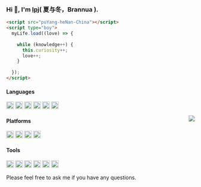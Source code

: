 ### Hi 👋, I'm [lpj](https://brannua.github.io/about/)( 夏与冬，Brannua ).

```html
<script src="puYang-heNan-China"></script>
<script type="boy">
  myLife.load((love) => {
  
    while (knowledge++) {
      this.curiosity++;
      love++;
    }
    
  });
</script>
```

#### Languages

<code><img height="20" src="https://gitee.com/pj-l/imgs-1/raw/master/screenShot/html.png" alt="html" /></code>
<code><img height="20" src="https://gitee.com/pj-l/imgs-1/raw/master/screenShot/css.png" alt="css" /></code>
<code><img height="20" src="https://gitee.com/pj-l/imgs-1/raw/master/screenShot/javascript.png" alt="js" /></code>
<code><img height="20" src="https://gitee.com/pj-l/imgs-1/raw/master/screenShot/nodejs.png" alt="nodejs" /></code>
<code><img height="20" src="https://gitee.com/pj-l/imgs-1/raw/master/screenShot/C.svg" alt="c" /></code>
<code><img height="20" src="https://gitee.com/pj-l/imgs-1/raw/master/screenShot/c++.png" alt="c++" /></code>

<a href="https://github.com/Brannua"><img align="right" src="https://github-readme-stats.vercel.app/api?username=Brannua&count_private=true&show_icons=true"/></a>

#### Platforms
<code><img height="20" src="https://gitee.com/pj-l/imgs-1/raw/master/screenShot/gnu.svg" alt="gnu" /></code>
<code><img height="20" src="https://gitee.com/pj-l/imgs-1/raw/master/screenShot/archlinux.png" alt="archlinux" /></code>
<code><img height="20" src="https://gitee.com/pj-l/imgs-1/raw/master/screenShot/manjaro.svg" alt="manjaro" /></code>
<code><img height="20" src="https://gitee.com/pj-l/imgs-1/raw/master/screenShot/windows.png" alt="windows" /></code>

#### Tools

<code><img height="20" src="https://gitee.com/pj-l/imgs-1/raw/master/screenShot/terminal.png" alt="terminal" /></code>
<code><img height="20" src="https://gitee.com/pj-l/imgs-1/raw/master/screenShot/git.svg" alt="git" /></code>
<code><img height="20" src="https://gitee.com/pj-l/imgs-1/raw/master/screenShot/vim.svg" alt="vim" /></code>
<code><img height="20" src="https://gitee.com/pj-l/imgs-1/raw/master/screenShot/vscode.svg" alt="vscode" /></code>
<code><img height="20" src="https://gitee.com/pj-l/imgs-1/raw/master/screenShot/vue.png" alt="vue" /></code>
<code><img height="20" src="https://gitee.com/pj-l/imgs-1/raw/master/screenShot/react.png" alt="react" /></code>


Please feel free to ask me if you have any questions.

